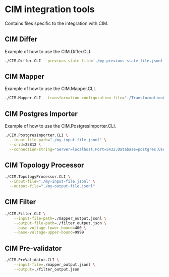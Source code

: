 # CIM integration tools

Contains files specific to the integration with CIM.

## CIM Differ

Example of how to use the CIM.Differ.CLI.

```sh
./CIM.Differ.CLI --previous-state-file='./my-previous-state-file.jsonl' --new-state-file='./my-new-state-file.jsonl' --output-file='./my-new-outputfile.jsonl'
```

## CIM Mapper

Example of how to use the CIM.Mapper.CLI.

```sh
./CIM.Mapper.CLI --transformation-configuration-file="./TransformationConfig.xml" --transformation-specification-name='specification_one,specification_two,specification_three'
```

## CIM Postgres Importer

Example of how to use the CIM.PostgresImporter.CLI.

```sh
./CIM.PostgresImporter.CLI \
  --input-file-path="./my-input-file.jsonl" \
  --srid=25812 \
  --connection-string="Server=localhost;Port=5432;Database=postgres;User Id=postgres;Password=postgres;"
```

## CIM Topology Processor

```sh
./CIM.TopologyProcessor.CLI \
  --input-file="./my-input-file.jsonl" \
  --output-file="./my-output-file.jsonl"
```

## CIM Filter

```sh
./CIM.Filter.CLI \
    --input-file-path=./mapper_output.jsonl \
    --output-file-path=./filter_output.json \
    --base-voltage-lower-bound=400 \
    --base-voltage-upper-bound=9999
```

## CIM Pre-validator

```sh
./CIM.PreValidator.CLI \
    --input-file=./mapper_output.jsonl \
    --output=./filter_output.json
```

